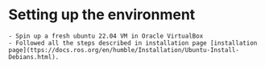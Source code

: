 # Setting up the environment
    - Spin up a fresh ubuntu 22.04 VM in Oracle VirtualBox
    - Followed all the steps described in installation page [installation page](ttps://docs.ros.org/en/humble/Installation/Ubuntu-Install-Debians.html).
